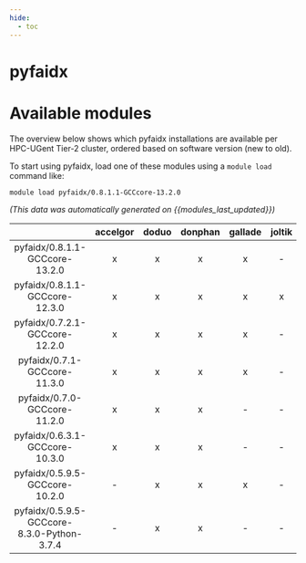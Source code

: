 ```yaml
---
hide:
  - toc
---
```


pyfaidx
=======

# Available modules


The overview below shows which pyfaidx installations are available per HPC-UGent Tier-2 cluster, ordered based on software version (new to old).

To start using pyfaidx, load one of these modules using a `module load` command like:

```shell
module load pyfaidx/0.8.1.1-GCCcore-13.2.0
```

*(This data was automatically generated on {{modules_last_updated}})*  

| |accelgor|doduo|donphan|gallade|joltik|shinx|skitty|
| :---: | :---: | :---: | :---: | :---: | :---: | :---: | :---: |
|pyfaidx/0.8.1.1-GCCcore-13.2.0|x|x|x|x|-|x|x|
|pyfaidx/0.8.1.1-GCCcore-12.3.0|x|x|x|x|x|x|x|
|pyfaidx/0.7.2.1-GCCcore-12.2.0|x|x|x|x|-|-|-|
|pyfaidx/0.7.1-GCCcore-11.3.0|x|x|x|x|-|-|-|
|pyfaidx/0.7.0-GCCcore-11.2.0|x|x|x|-|-|-|-|
|pyfaidx/0.6.3.1-GCCcore-10.3.0|x|x|x|-|-|-|-|
|pyfaidx/0.5.9.5-GCCcore-10.2.0|-|x|x|x|-|-|-|
|pyfaidx/0.5.9.5-GCCcore-8.3.0-Python-3.7.4|-|x|x|-|-|-|-|
